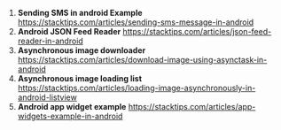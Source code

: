 1. **Sending SMS in android Example**
    https://stacktips.com/articles/sending-sms-message-in-android
2. **Android JSON Feed Reader**
    https://stacktips.com/articles/json-feed-reader-in-android
3. **Asynchronous image downloader**
    https://stacktips.com/articles/download-image-using-asynctask-in-android
4. **Asynchronous image loading list**
    https://stacktips.com/articles/loading-image-asynchronously-in-android-listview
5. **Android app widget example**
    https://stacktips.com/articles/app-widgets-example-in-android
